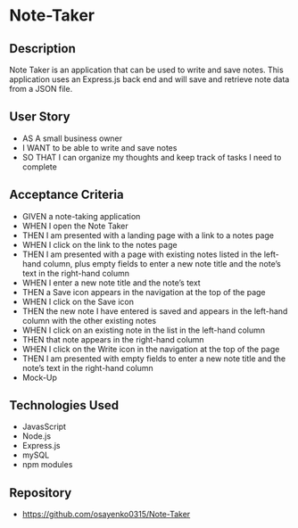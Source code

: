 # Note-Taker

## Description

Note Taker is an application that can be used to write and save notes. This application uses an Express.js back end and will save and retrieve note data from a JSON file.
## User Story

* AS A small business owner
* I WANT to be able to write and save notes
* SO THAT I can organize my thoughts and keep track of tasks I need to complete

## Acceptance Criteria

* GIVEN a note-taking application
* WHEN I open the Note Taker
* THEN I am presented with a landing page with a link to a notes page
* WHEN I click on the link to the notes page
* THEN I am presented with a page with existing notes listed in the left-hand column, plus empty fields to enter a new note title and the note’s text in the right-hand column
* WHEN I enter a new note title and the note’s text
* THEN a Save icon appears in the navigation at the top of the page
* WHEN I click on the Save icon
* THEN the new note I have entered is saved and appears in the left-hand column with the other existing notes
* WHEN I click on an existing note in the list in the left-hand column
* THEN that note appears in the right-hand column
* WHEN I click on the Write icon in the navigation at the top of the page
* THEN I am presented with empty fields to enter a new note title and the note’s text in the right-hand column
* Mock-Up

## Technologies Used
* JavasScript
* Node.js
* Express.js
* mySQL
* npm modules

## Repository
* https://github.com/osayenko0315/Note-Taker
